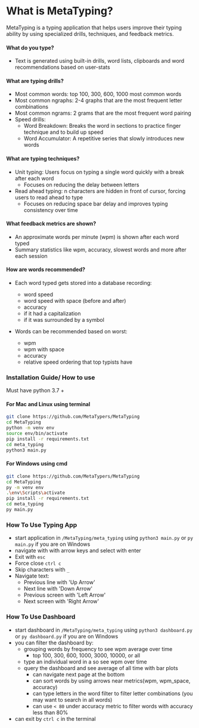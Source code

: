 # What is MetaTyping?
MetaTyping is a typing application that helps users improve their typing ability by using specialized drills, techniques, and feedback metrics.

#### What do you type?
- Text is generated using built-in drills, word lists, clipboards and word recommendations based on user-stats

#### What are typing drills?
- Most common words: top 100, 300, 600, 1000 most common words
- Most common ngraphs: 2-4 graphs that are the most frequent letter combinations
- Most common ngrams: 2 grams that are the most frequent word pairing
- Speed drills:
  - Word Breakdown: Breaks the word in sections to practice finger technique and to build up speed
  - Word Accumulator: A repetitive series that slowly introduces new words

#### What are typing techniques?
- Unit typing: Users focus on typing a single word quickly with a break after each word
  - Focuses on reducing the delay between letters
- Read ahead typing: n characters are hidden in front of cursor, forcing users to read ahead to type
  - Focuses on reducing space bar delay and improves typing consistency over time

#### What feedback metrics are shown?
- An approximate words per minute (wpm) is shown after each word typed
- Summary statistics like wpm, accuracy, slowest words and more after each session

#### How are words recommended?
- Each word typed gets stored into a database recording:
  -  word speed
  -  word speed with space (before and after)
  -  accuracy
  -  if it had a capitalization
  -  if it was surrounded by a symbol
  
- Words can be recommended based on worst:
  - wpm
  - wpm with space
  - accuracy
  - relative speed ordering that top typists have

### Installation Guide/ How to use

Must have python 3.7 +

#### For Mac and Linux using terminal

```bash
git clone https://github.com/MetaTypers/MetaTyping
cd MetaTyping
python -m venv env
source env/bin/activate
pip install -r requirements.txt
cd meta_typing
python3 main.py
```
#### For Windows using cmd
```bash
git clone https://github.com/MetaTypers/MetaTyping
cd MetaTyping
py -m venv env
.\env\Scripts\activate
pip install -r requirements.txt
cd meta_typing
py main.py
```
### How To Use Typing App

- start application in `/MetaTyping/meta_typing` using `python3 main.py` or `py main.py` if you are on Windows
- navigate with with arrow keys and select with enter
- Exit with `esc`
- Force close `ctrl c`
- Skip characters with `_`
- Navigate text:
    - Previous line with 'Up Arrow'
    - Next line with 'Down Arrow'
    - Previous screen with 'Left Arrow'
    - Next screen with 'Right Arrow'

### How To Use Dashboard

- start dashboard in `/MetaTyping/meta_typing` using `python3 dashboard.py` or `py dashboard.py` if you are on Windows
- you can filter the dashboard by:
  - grouping words by frequency to see wpm average over time
    - top 100, 300, 600, 1000, 3000, 10000, or all
  - type an individual word in a so see wpm over time
  - query the dashboard and see average of all time with bar plots
    - can navigate next page at the bottom
    - can sort words by using arrows near metrics(wpm, wpm_space, accuracy)
    - can type letters in the word filter to filter letter combinations (you may want to search in all words)
    - can use `< 80` under accuracy metric to filter words with accuracy less than 80%
- can exit by `ctrl c` in the terminal